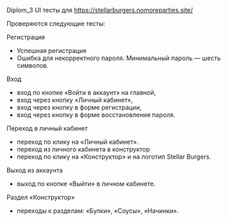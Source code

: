 Diplom_3
UI тесты для https://stellarburgers.nomoreparties.site/

Проверяются следующие тесты:

Регистрация
- Успешная регистрация
- Ошибка для некорректного пароля. Минимальный пароль — шесть символов.

Вход 
- вход по кнопке «Войти в аккаунт» на главной,
- вход через кнопку «Личный кабинет»,
- вход через кнопку в форме регистрации,
- вход через кнопку в форме восстановления пароля.

Переход в личный кабинет 
- переход по клику на «Личный кабинет».
- переход из личного кабинета в конструктор 
- переход по клику на «Конструктор» и на логотип Stellar Burgers.

Выход из аккаунта
- выход по кнопке «Выйти» в личном кабинете.

Раздел «Конструктор»
- переходы к разделам:
«Булки»,
«Соусы»,
«Начинки».

